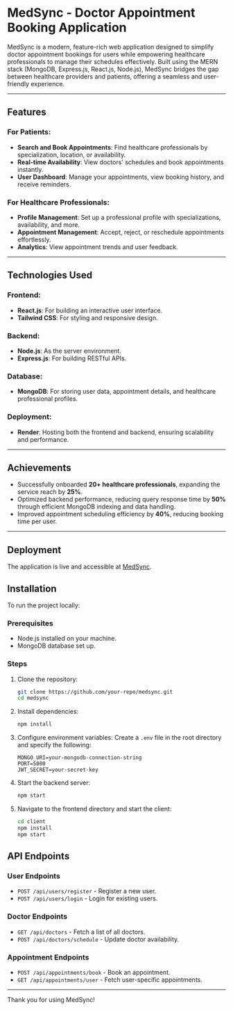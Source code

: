 # MedSync - Doctor Appointment Booking Application


MedSync is a modern, feature-rich web application designed to simplify doctor appointment bookings for users while empowering healthcare professionals to manage their schedules effectively. Built using the MERN stack (MongoDB, Express.js, React.js, Node.js), MedSync bridges the gap between healthcare providers and patients, offering a seamless and user-friendly experience.

---

## Features

### For Patients:
- **Search and Book Appointments**: Find healthcare professionals by specialization, location, or availability.
- **Real-time Availability**: View doctors' schedules and book appointments instantly.
- **User Dashboard**: Manage your appointments, view booking history, and receive reminders.

### For Healthcare Professionals:
- **Profile Management**: Set up a professional profile with specializations, availability, and more.
- **Appointment Management**: Accept, reject, or reschedule appointments effortlessly.
- **Analytics**: View appointment trends and user feedback.

---

## Technologies Used

### Frontend:
- **React.js**: For building an interactive user interface.
- **Tailwind CSS**: For styling and responsive design.

### Backend:
- **Node.js**: As the server environment.
- **Express.js**: For building RESTful APIs.

### Database:
- **MongoDB**: For storing user data, appointment details, and healthcare professional profiles.

### Deployment:
- **Render**: Hosting both the frontend and backend, ensuring scalability and performance.

---

## Achievements

- Successfully onboarded **20+ healthcare professionals**, expanding the service reach by **25%**.
- Optimized backend performance, reducing query response time by **50%** through efficient MongoDB indexing and data handling.
- Improved appointment scheduling efficiency by **40%**, reducing booking time per user.

---

## Deployment

The application is live and accessible at [MedSync](https://medsync-frontend.onrender.com/).

## Installation

To run the project locally:

### Prerequisites
- Node.js installed on your machine.
- MongoDB database set up.

### Steps
1. Clone the repository:
   ```bash
   git clone https://github.com/your-repo/medsync.git
   cd medsync
   ```

2. Install dependencies:
   ```bash
   npm install
   ```

3. Configure environment variables:
   Create a `.env` file in the root directory and specify the following:
   ```env
   MONGO_URI=your-mongodb-connection-string
   PORT=5000
   JWT_SECRET=your-secret-key
   ```

4. Start the backend server:
   ```bash
   npm start
   ```

5. Navigate to the frontend directory and start the client:
   ```bash
   cd client
   npm install
   npm start
   ```


## API Endpoints

### User Endpoints
- `POST /api/users/register` - Register a new user.
- `POST /api/users/login` - Login for existing users.

### Doctor Endpoints
- `GET /api/doctors` - Fetch a list of all doctors.
- `POST /api/doctors/schedule` - Update doctor availability.

### Appointment Endpoints
- `POST /api/appointments/book` - Book an appointment.
- `GET /api/appointments/user` - Fetch user-specific appointments.

---


Thank you for using MedSync!

